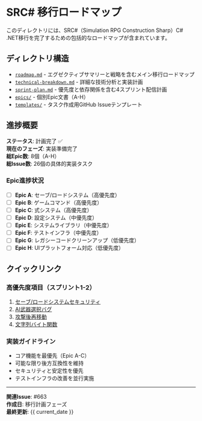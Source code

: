 # SRC# 移行ロードマップ

このディレクトリには、SRC#（Simulation RPG Construction Sharp）C# .NET移行を完了するための包括的なロードマップが含まれています。

## ディレクトリ構造

- [`roadmap.md`](./roadmap.md) - エグゼクティブサマリーと戦略を含むメイン移行ロードマップ
- [`technical-breakdown.md`](./technical-breakdown.md) - 詳細な技術分析と実装計画
- [`sprint-plan.md`](./sprint-plan.md) - 優先度と依存関係を含む4スプリント配信計画
- [`epics/`](./epics/) - 個別Epic文書（A-H）
- [`templates/`](./templates/) - タスク作成用GitHub Issueテンプレート

## 進捗概要

**ステータス**: 計画完了 ✅  
**現在のフェーズ**: 実装準備完了  
**総Epic数**: 8個（A-H）  
**総Issue数**: 26個の具体的実装タスク  

### Epic進捗状況

- [ ] **Epic A**: セーブ/ロードシステム（高優先度）
- [ ] **Epic B**: ゲームコマンド（高優先度）  
- [ ] **Epic C**: 式システム（高優先度）
- [ ] **Epic D**: 設定システム（中優先度）
- [ ] **Epic E**: システムライブラリ（中優先度）
- [ ] **Epic F**: テストインフラ（中優先度）
- [ ] **Epic G**: レガシーコードクリーンアップ（低優先度）
- [ ] **Epic H**: UIプラットフォーム対応（低優先度）

## クイックリンク

### 高優先度項目（スプリント1-2）
1. [セーブ/ロードシステムセキュリティ](./epics/epic-a-save-load.md#path-normalization-and-security)
2. [AI武器選択バグ](./epics/epic-b-game-commands.md#ai-weapon-selection-bug)
3. [攻撃後再移動](./epics/epic-b-game-commands.md#attack-re-movement-logic)
4. [文字列バイト関数](./epics/epic-c-expression-system.md#string-byte-functions)

### 実装ガイドライン

- コア機能を最優先（Epic A-C）
- 可能な限り後方互換性を維持
- セキュリティと安定性を優先
- テストインフラの改善を並行実施

---

**関連Issue**: #663  
**作成日**: 移行計画フェーズ  
**最終更新**: {{ current_date }}